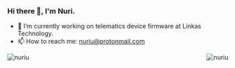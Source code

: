 ### Hi there 👋, I'm Nuri.

- 🔭 I’m currently working on telematics device firmware at Linkas Technology.
- 📫 How to reach me: nuriu@protonmail.com

<p><img align="left" src="https://github-readme-stats.vercel.app/api?username=nuriu&show_icons=true" alt="nuriu" /></p>

<p><img align="right" src="https://github-readme-stats.vercel.app/api/top-langs/?username=nuriu&layout=compact&hide=html" alt="nuriu" /></p>
